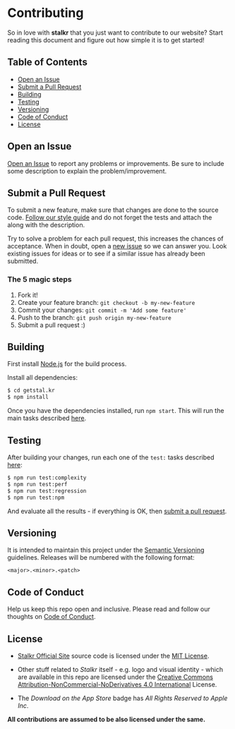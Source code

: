# Contributing

So in love with **stalkr** that you just want to contribute to our website? 
Start reading this document and figure out how simple it is to get started!

## Table of Contents

- [Open an Issue](#open-an-issue)
- [Submit a Pull Request](#submit-a-pull-request)
- [Building](#building)
- [Testing](#testing)
- [Versioning](#versioning)
- [Code of Conduct](#code-of-conduct)
- [License](#license)

## Open an Issue

[Open an Issue](https://github.com/getstalkr/getstalkr.github.io/issues/new) to report any problems or improvements. Be sure to include some description to explain the problem/improvement.

## Submit a Pull Request

To submit a new feature, make sure that changes are done to the source code. [Follow our style guide](#style-guide) and do not forget the tests and attach the along with the description.

Try to solve a problem for each pull request, this increases the chances of acceptance. When in doubt, open a [new issue](#open-an-issue) so we can answer you. Look existing issues for ideas or to see if a similar issue has already been submitted.

### The 5 magic steps

1. Fork it!
1. Create your feature branch: `git checkout -b my-new-feature`
1. Commit your changes: `git commit -m 'Add some feature'`
1. Push to the branch: `git push origin my-new-feature`
1. Submit a pull request :)

## Building

First install [Node.js](https://nodejs.org/en/download/) for the build process. 

Install all dependencies:

```sh
$ cd getstal.kr
$ npm install
```

Once you have the dependencies installed, run `npm start`. This will run the 
main tasks described [here](./../README.md#workflow).

## Testing

After building your changes, run each one of the `test:` tasks described 
[here](./../README.md#workflow):

```sh
$ npm run test:complexity
$ npm run test:perf
$ npm run test:regression
$ npm run test:npm
```

And evaluate all the results - if everything is OK, then 
[submit a pull request](#submit-a-pull-request).

## Versioning

It is intended to maintain this project under the 
[Semantic Versioning](http://semver.org/) guidelines. Releases will be numbered
with the following format:

`<major>.<minor>.<patch>`

## Code of Conduct

Help us keep this repo open and inclusive. Please read and follow our thoughts on [Code of Conduct](http://confcodeofconduct.com/).

## License

- [Stalkr Official Site](https://github.com/getstalkr/getstalkr.github.io) 
source code is licensed under the [MIT License]().

- Other stuff related to *Stalkr* itself - e.g. logo and visual identity - 
which are available in this repo are licensed under the [Creative Commons  Attribution-NonCommercial-NoDerivatives 4.0 International](http://creativecommons.org/licenses/by-nc-nd/4.0/) License.

- The *Download on the App Store* badge has *All Rights Reserved to Apple Inc*.

**All contributions are assumed to be also licensed under the same.**
